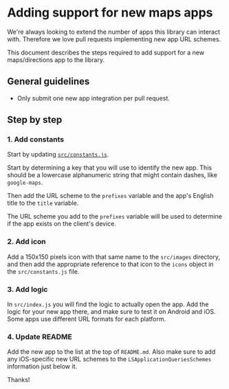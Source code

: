 # Adding support for new maps apps

We're always looking to extend the number of apps this library can
interact with. Therefore we love pull requests implementing new app
URL schemes.

This document describes the steps required to add support for a new
maps/directions app to the library.


## General guidelines

* Only submit one new app integration per pull request.


## Step by step

### 1. Add constants
Start by updating [`src/constants.js`](src/constants.js).

Start by determining a key that you will use to identify the new app.
This should be a lowercase alphanumeric string that might contain dashes,
like `google-maps`.

Then add the URL scheme to the `prefixes` variable and the app's English
title to the `title` variable.

The URL scheme you add to the `prefixes` variable will be used to
determine if the app exists on the client's device.


### 2. Add icon
Add a 150x150 pixels icon with that same name to the `src/images`
directory, and then add the appropriate reference to that icon to the
`icons` object in the `src/constants.js` file.

### 3. Add logic
In `src/index.js` you will find the logic to actually open the app. Add the
logic for your new app there, and make sure to test it on Android and
iOS. Some apps use different URL formats for each platform.

### 4. Update README
Add the new app to the list at the top of `README.md`. Also make sure
to add any iOS-specific new URL schemes to the
`LSApplicationQueriesSchemes` information just below it.


Thanks!
